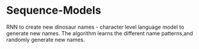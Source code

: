# Sequence-Models
RNN to create new dinosaur names - character level language model to generate new names. The algorithm learns the different name patterns,and randomly generate new names.
